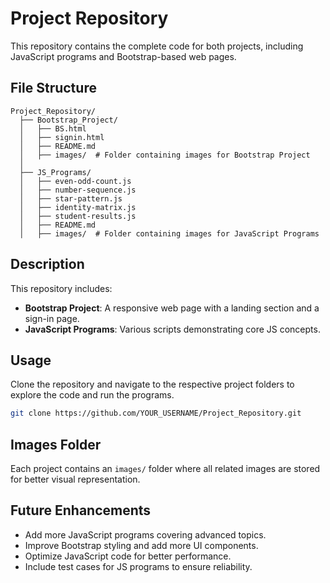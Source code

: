 # Project Repository

This repository contains the complete code for both projects, including JavaScript programs and Bootstrap-based web pages.

## File Structure
```
Project_Repository/
  ├── Bootstrap_Project/
  │   ├── BS.html
  │   ├── signin.html
  │   ├── README.md
  │   ├── images/  # Folder containing images for Bootstrap Project
  │
  ├── JS_Programs/
  │   ├── even-odd-count.js
  │   ├── number-sequence.js
  │   ├── star-pattern.js
  │   ├── identity-matrix.js
  │   ├── student-results.js
  │   ├── README.md
  │   ├── images/  # Folder containing images for JavaScript Programs
```

## Description
This repository includes:
- **Bootstrap Project**: A responsive web page with a landing section and a sign-in page.
- **JavaScript Programs**: Various scripts demonstrating core JS concepts.

## Usage
Clone the repository and navigate to the respective project folders to explore the code and run the programs.
```bash
git clone https://github.com/YOUR_USERNAME/Project_Repository.git
```

## Images Folder
Each project contains an `images/` folder where all related images are stored for better visual representation.

## Future Enhancements
- Add more JavaScript programs covering advanced topics.
- Improve Bootstrap styling and add more UI components.
- Optimize JavaScript code for better performance.
- Include test cases for JS programs to ensure reliability.
